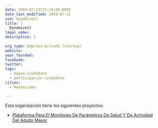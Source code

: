 ```yaml
---
date: 2019-07-21T23:14:06.000Z
date_last_modified: 2019-07-21
uid: dynamizeit
title: |
  Dynamizeit
legal_name: 
description: |
  
org_type: Empresa privada (startup)
website: 
year_founded: 
facebook: 
twitter: 
tags:
  - mapeo-ciudadano
  - participación-ciudadana
cities: 
  - Montevideo

---
```


Esta organización tiene los siguientes proyectos:

- [Plataforma Para El Monitoreo De Parámetros De Salud Y De Actividad Del Adulto Mayor](/proyectos/plataforma-para-el-monitoreo-de-parametros-de-salud-y-de-actividad-del-adulto-mayor)
